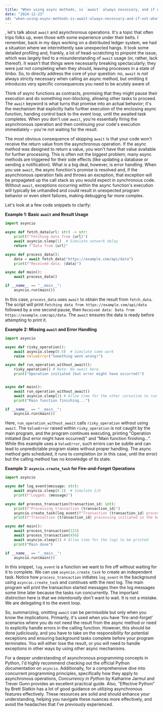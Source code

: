 ```yaml
---
title: "When using async methods, is `await` always necessary, and if not, what are the consequences?"
date: "2024-12-23"
id: "when-using-async-methods-is-await-always-necessary-and-if-not-what-are-the-consequences"
---
```


, let's talk about `await` and asynchronous operations. It's a topic that often trips folks up, even those with some experience under their belts. I remember, back in my days working on a distributed ledger system, we had a situation where we intermittently saw unexpected hangs. It took some detailed profiling and, frankly, a lot of head-scratching to pinpoint the issue, which was largely tied to a misunderstanding of `await` usage (or, rather, lack thereof). It wasn’t that things were necessarily breaking spectacularly; they were just not completing when they should, leaving processes in a state of limbo. So, to directly address the core of your question: no, `await` is *not* always strictly necessary when calling an async method, but omitting it introduces very specific consequences you need to be acutely aware of.

Think of async functions as contracts, promising that they might pause their execution and do something non-blocking, allowing other tasks to proceed. The `await` keyword is what turns that promise into an actual behavior; it's the mechanism that explicitly halts further execution of the enclosing async function, handing control back to the event loop, until the awaited task completes. When you don't use `await`, you're essentially firing the asynchronous operation and then continuing your code's execution immediately – you're not waiting for the result.

The most obvious consequence of skipping `await` is that your code won't receive the return value from the asynchronous operation. If the async method was designed to return a value, you won't have that value available for further processing. This is often not the biggest problem; many async methods are triggered for their side effects (like updating a database or sending a notification). What *is* a big deal, however, is error handling. When you use `await`, the async function's promise is resolved and, if the asynchronous operation fails and throws an exception, that exception will be propagated up the call stack as you would expect in synchronous code. Without `await`, exceptions occurring within the async function's execution will typically be unhandled and could result in unexpected program behavior or even silent failures, making debugging far more complex.

Let's look at a few code snippets to clarify:

**Example 1: Basic `await` and Result Usage**

```python
import asyncio

async def fetch_data(url: str) -> str:
    print(f"Fetching data from {url}")
    await asyncio.sleep(1)  # Simulate network delay
    return f"Data from {url}"

async def process_data():
    data = await fetch_data("https://example.com/api/data")
    print(f"Received data: {data}")

async def main():
    await process_data()

if __name__ == "__main__":
    asyncio.run(main())
```

In this case, `process_data` uses `await` to obtain the result from `fetch_data`. The script will print `Fetching data from https://example.com/api/data` followed by a one second pause, then `Received data: Data from https://example.com/api/data`. The `await` ensures the data is ready before attempting to print it.

**Example 2: Missing `await` and Error Handling**

```python
import asyncio

async def risky_operation():
    await asyncio.sleep(0.5)  # Simulate some work
    raise ValueError("Something went wrong!")

async def run_operation_without_await():
    risky_operation() # Note: No await here.
    print("Operation initiated (but error might have occurred)")


async def main():
    await run_operation_without_await()
    await asyncio.sleep(1) # Allow time for the other coroutine to run
    print("Main function finishing...")

if __name__ == "__main__":
    asyncio.run(main())
```

Here, `run_operation_without_await` calls `risky_operation` without using `await`. The `ValueError` raised within `risky_operation` is not caught by the main program, and the program continues executing, printing "Operation initiated (but error might have occurred)" and “Main function finishing...”. While this example uses a `ValueError`, such errors can be subtle and can lead to unpredictable program states without proper handling. The async method gets scheduled, it runs to completion (or in this case, until the error) but the calling method has no knowledge of its state.

**Example 3: `asyncio.create_task` for Fire-and-Forget Operations**

```python
import asyncio

async def log_event(message: str):
    await asyncio.sleep(0.2)  # Simulate I/O
    print(f"Logged: {message}")

async def process_transaction(transaction_id: int):
    print(f"Processing transaction {transaction_id}")
    asyncio.create_task(log_event(f"Transaction {transaction_id} processed")) # No await here
    print(f"Transaction {transaction_id} processing initiated in the background...")

async def main():
    await process_transaction(123)
    await process_transaction(456)
    await asyncio.sleep(1) # Allow time for the logs to be printed
    print("Main done")

if __name__ == "__main__":
    asyncio.run(main())
```

In this snippet, `log_event` is a function we want to fire off without waiting for it to complete. We can use `asyncio.create_task` to create an independent task. Notice how `process_transaction` initiates `log_event` in the background using `asyncio.create_task` and continues with the next log. The main program will print the transaction started messages then the log messages some time later because the tasks run concurrently. The important distinction here is that we *intentionally* don't want to wait. It is not a mistake. We are delegating it to the event loop.

So, summarizing, omitting `await` can be permissible but only when you know the implications. Primarily, it's used when you have 'fire-and-forget' scenarios where you do not need the result from the async method or need to explicitly handle errors in the calling function. However, this should be done judiciously, and you have to take on the responsibility for potential exceptions and ensuring background tasks complete before your program terminates. You will either lose the result, or you will need to handle exceptions in other ways by using other async mechanisms.

For a deeper understanding of asynchronous programming concepts in Python, I'd highly recommend checking out the official Python documentation on `asyncio`. Additionally, for a comprehensive dive into concurrent programming principles, specifically how they apply to asynchronous operations, *Concurrency in Python* by Katharine Jarmul and Trever Gunn provides an excellent practical guide. Also, "Effective Python" by Brett Slatkin has a lot of good guidance on utilizing asynchronous features effectively. These resources are solid and should enhance your understanding, helping you navigate these nuances more effectively, and avoid the headaches that I’ve previously experienced.
